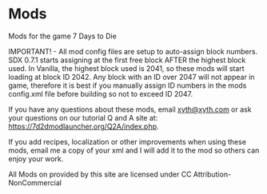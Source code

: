 # Mods
Mods for the game 7 Days to Die

IMPORTANT! - All mod config files are setup to auto-assign block numbers.  SDX 0.7.1 starts assigning at the first free block AFTER the highest block used.  In Vanilla, the highest block used is 2041, so these mods will start loading at block ID 2042.  Any block with an ID over 2047 will not appear in game, therefore it is best if you manually assign ID numbers in the mods config.xml file before building so not to exceed ID 2047.

If you have any questions about these mods, email xyth@xyth.com or ask your questions on our tutorial Q and A site at: https://7d2dmodlauncher.org/Q2A/index.php.  

If you add recipes, localization or other improvements when using these mods, email me a copy of your xml and I will add it to the mod so others can enjoy your work.

All Mods on provided by this site are licensed under CC Attribution-NonCommercial


